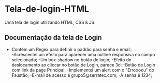# Tela-de-login-HTML
Uma tela de login utilizando HTML, CSS &amp; JS.

## Documentação da tela de Login

<ul>
  <li>Contém um Regex para definir o padrão para senha e email;</li>
-Acrescentei um efeito para aparecer uma outline responsiva no campo selecionado;
-Um box-shadow no botão de login;
-Efeito do deslocamento ao cliccar no botão de Login, parece 3d;
-Botão de Login com link da page Principal;
-Implementei um alert com o "Erroooou" do Faustão;
-E-mail de acesso é grupo5@serratec.com;
-A senha é 1234;
</ul>
